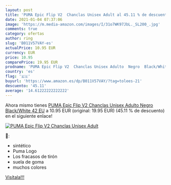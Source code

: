 ```yaml
---
layout: post
title: 'PUMA Epic Flip V2  Chanclas Unisex Adult al 45.11 % de descuento'
date: 2021-01-04 07:37:06
image: 'https://m.media-amazon.com/images/I/31o7WK97JbL._SL200_.jpg'
comments: true
category: ofertas
author: ring
slug: 'B011V57VAY-es'
actualPrice: 10.95 EUR
currency: EUR
price: 10.95
comparePrice: 19.95 EUR
prodname: 'PUMA Epic Flip V2  Chanclas Unisex Adulto  Negro  Black/White   42 EU'
country: 'es'
flag: '🇪🇸'
buyurl: 'https://www.amazon.es/dp/B011V57VAY/?tag=tolees-21'
descuento: '45.11'
average: '14.61222222222222'
---
```


Ahora mismo tienes [PUMA Epic Flip V2  Chanclas Unisex Adulto  Negro  Black/White   42 EU](https://www.amazon.es/dp/B011V57VAY/?tag=tolees-21) a 10.95 EUR (original: 19.95 EUR) (45.11 %  de descuento) en el siguiente enlace!

[![PUMA Epic Flip V2  Chanclas Unisex Adult](https://m.media-amazon.com/images/I/31o7WK97JbL._SL200_.jpg)](https://www.amazon.es/dp/B011V57VAY/?tag=tolees-21)

🔎:

- sintético
- Puma Logo
- Los fracasos de tirón
- suela de goma
- muchos colores

[Visítala!!!](https://www.amazon.es/dp/B011V57VAY/?tag=tolees-21)
